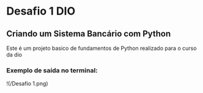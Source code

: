 # Desafio 1 DIO

## Criando um Sistema Bancário com Python


Este é um projeto basico de fundamentos de Python realizado para o curso da dio

### Exemplo de saída no terminal:
!(/Desafio 1.png)